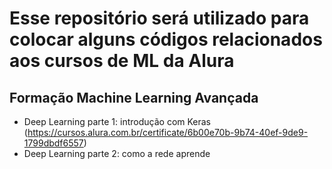 # Esse repositório será utilizado para colocar alguns códigos relacionados aos cursos de ML da Alura 

## Formação Machine Learning Avançada
- Deep Learning parte 1: introdução com Keras (https://cursos.alura.com.br/certificate/6b00e70b-9b74-40ef-9de9-1799dbdf6557)
- Deep Learning parte 2: como a rede aprende
